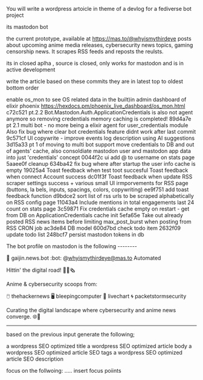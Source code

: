 You will write a wordpress artoicle in theme of a devlog  for a fediverse bot project 

its  mastodon bot 

the current prototype, available at https://mas.to/@whyismythirdeye posts about upcoming anime media releases, cybersecurity news topics, gaming censorship news. It scrapes RSS feeds and reposts the reulsts.

its in closed aplha , source is closed, only works for mastodon and is in active development 

write  the article based on these commits they are in latest top to oldest bottom order 

 enable os_mon to see OS related data in the built)in admin dashboard of elixir phoenix https://hexdocs.pm/phoenix_live_dashboard/os_mon.html
c72c521 pt.2.2 Bot.Mastodon.Auth.ApplicationCredentials is also not agent anymore so removing  credentials memory caching is completed!
89d4a7e pt 2.1 multi bot - no more being a elixir agent for user_credentials module Also fix bug where clear bot credentials feature didnt work after last commit
9c571cf UI copywrite - improve events log description using AI suggestions
3d15a33 pt 1 of moving to multi bot support move credentials to DB and out of agents' cache, also consoldiate mastodon user and mastodon app data into just 'credentials' concept
0044f2c ui add @ to username on stats page
5aaee0f cleanup
634ba42 fix bug where after startup the user info cache is empty
19025a4 Toast feedback when test toot succesful  Toast feedback when connect Account success
dc01f3f Toast feedback when update RSS scraper settings success + various small UI irmporvements for RSS page (buttons, la
bels, inputs, spacings, colors, copywriting)
ee9f751 add toast feedback function
d9bdce2 sort list of rss urls to be scraped alphabetically on RSS config page
11043a4 Include mentions in total engagements last 24 count on stats page
3c59871 Fix credentials cache empty on restart - get from DB on  ApplicationCredentials cache init
5efa65e Take out already posted RSS news items before limiting max_post_burst  when posting from RSS CRON job
ac3de84 DB model
600d7bd check todo item
2632f09 update todo list
248bcf7 persist mastodon tokens in db


The bot profile on mastodon is the following --------



📰 gaijin.news.bot :bot:
@whyismythirdeye@mas.to
Automated

Hittin' the digital road! 🚴‍♂️🗞️

Anime & cybersecurity scoops from:

🖱️ thehackernews
🖥️ bleepingcomputer
🍙 livechart
🌀 packetstormsecurity

Curating the digital landscape where cybersecurity and anime news converge. 🌐🤖



--------------------------------

based on the previous input generate the following; 

a wordpress SEO optimized title 
a wordpress SEO optimized article body 
a wordpress SEO optimized article SEO tags 
a wordpress SEO optimized article SEO description  

focus on the follwoing: 
..... insert focus poiints
